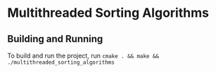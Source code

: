 # Multithreaded Sorting Algorithms

## Building and Running

To build and run the project, run `cmake . && make && ./multithreaded_sorting_algorithms`
